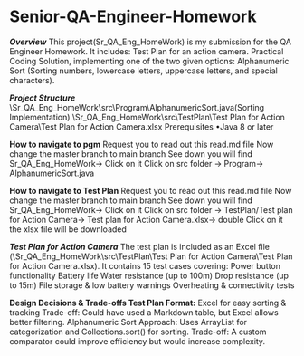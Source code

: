 # Senior-QA-Engineer-Homework
***Overview***
This project(Sr_QA_Eng_HomeWork) is my submission for the QA Engineer Homework. It includes: Test Plan for an action camera. Practical Coding Solution, implementing one of the two given options: Alphanumeric Sort (Sorting numbers, lowercase letters, uppercase letters, and special characters).


***Project Structure***
\Sr_QA_Eng_HomeWork\src\Program\AlphanumericSort.java(Sorting Implementation) 
\Sr_QA_Eng_HomeWork\src\TestPlan\Test Plan for Action Camera\Test Plan for Action Camera.xlsx
Prerequisites
•Java 8 or later


**How to navigate to pgm**
Request you to read out this read.md file
Now change the master branch to main branch
See down you will find Sr_QA_Eng_HomeWork-> Click on it
Click on src folder -> Program-> AlphanumericSort.java


**How to navigate to Test Plan**
Request you to read out this read.md file
Now change the master branch to main branch
See down you will find Sr_QA_Eng_HomeWork-> Click on it
Click on src folder -> TestPlan/Test plan for Action Camera-> Test plan for Action Camera.xlsx-> double Click on it the xlsx file will be downloaded


***Test Plan for Action Camera***
The test plan is included as an Excel file (\Sr_QA_Eng_HomeWork\src\TestPlan\Test Plan for Action Camera\Test Plan for Action Camera.xlsx). It contains 15 test cases covering: Power button functionality Battery life Water resistance (up to 100m) Drop resistance (up to 15m) File storage & low battery warnings Overheating & connectivity tests


**Design Decisions & Trade-offs Test Plan Format:**
Excel for easy sorting & tracking Trade-off: Could have used a Markdown table, but Excel allows better filtering.
Alphanumeric Sort Approach: Uses ArrayList for categorization and Collections.sort() for sorting. Trade-off: A custom comparator could improve efficiency but would increase complexity.


